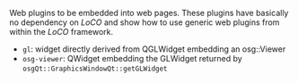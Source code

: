 Web plugins to be embedded into web pages.
These plugins have basically no dependency on _LoCO_ and show how to use generic web plugins
from within the _LoCO_ framework.

* `gl`: widget directly derived from QGLWidget embedding an osg::Viewer
* `osg-viewer`: QWidget embedding the GLWidget returned by `osgQt::GraphicsWindowQt::getGLWidget`
